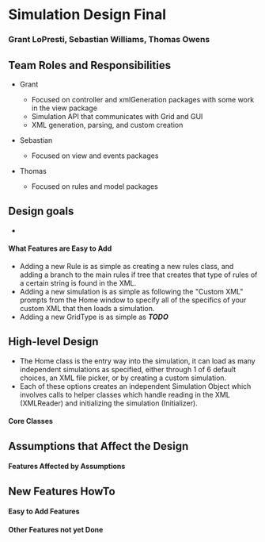 # Simulation Design Final
### Grant LoPresti, Sebastian Williams, Thomas Owens

## Team Roles and Responsibilities

 * Grant
    - Focused on controller and xmlGeneration packages with some work in the view package
    - Simulation API that communicates with Grid and GUI
    - XML generation, parsing, and custom creation

 * Sebastian
    - Focused on view and events packages

 * Thomas
    - Focused on rules and model packages


## Design goals
- 

#### What Features are Easy to Add
 - Adding a new Rule is as simple as creating a new rules class, and adding a branch to the main
  rules if tree that creates that type of rules of a certain string is found in the XML.
 - Adding a new simulation is as simple as following the "Custom XML" prompts from the Home
  window to specify all of the specifics of your custom XML that then loads a simulation.
 - Adding a new GridType is as simple as _**TODO**_ 

## High-level Design
- The Home class is the entry way into the simulation, it can load as many independent
 simulations as specified, either through 1 of 6 default choices, an XML file picker, or by
  creating a custom simulation.
- Each of these options creates an independent Simulation Object which involves calls to helper
 classes which handle reading in the XML (XMLReader) and initializing the simulation (Initializer).

#### Core Classes


## Assumptions that Affect the Design

#### Features Affected by Assumptions


## New Features HowTo

#### Easy to Add Features

#### Other Features not yet Done

